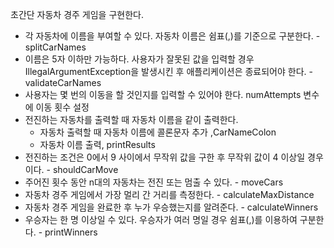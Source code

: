 초간단 자동차 경주 게임을 구현한다.

- 각 자동차에 이름을 부여할 수 있다. 자동차 이름은 쉼표(,)를 기준으로 구분한다. - splitCarNames
- 이름은 5자 이하만 가능하다. 사용자가 잘못된 값을 입력할 경우 IllegalArgumentException을 발생시킨 후 애플리케이션은 종료되어야 한다. - validateCarNames
- 사용자는 몇 번의 이동을 할 것인지를 입력할 수 있어야 한다. numAttempts 변수에 이동 횟수 설정
- 전진하는 자동차를 출력할 때 자동차 이름을 같이 출력한다.
  - 자동차 출력할 때 자동차 이름에 콜론문자 추가 ,CarNameColon
  - 자동차 이름 출력, printResults
- 전진하는 조건은 0에서 9 사이에서 무작위 값을 구한 후 무작위 값이 4 이상일 경우이다. - shouldCarMove
- 주어진 횟수 동안 n대의 자동차는 전진 또는 멈출 수 있다. - moveCars
- 자동차 경주 게임에서 가장 멀리 간 거리를 측정한다. - calculateMaxDistance
- 자동차 경주 게임을 완료한 후 누가 우승했는지를 알려준다. - calculateWinners
- 우승자는 한 명 이상일 수 있다. 우승자가 여러 명일 경우 쉼표(,)를 이용하여 구분한다. - printWinners

